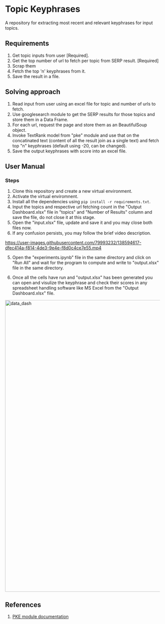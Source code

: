 # Topic Keyphrases <br>
A repository for extracting most recent and relevant keyphrases for input topics.

## Requirements<br>
1. Get topic inputs from user [Required].
2. Get the top number of url to fetch per topic from SERP result. [Required]
3. Scrap them 
4. Fetch the top 'n' keyphrases from it.
5. Save the result in a file.

## Solving approach <br>
1. Read input from user using an excel file for topic and number of urls to fetch.
2. Use googlesearch module to get the SERP results for those topics and store them in a Data Frame.
3. For each url, request the page and store them as an BeautifulSoup object.
4. Invoke TextRank model from "pke" module and use that on the concatinated text (content of all the result join as a single text) and fetch top "n" keyphrases (default using -20, can be changed).
5. Save the output keyphrases with score into an excel file.

## User Manual<br>
### Steps
1. Clone this repository and create a new virtual environment.
2. Activate the virtual enviromnent.
3. Install all the dependencies using ```pip install -r requirements.txt```.
4. Input the topics and respective url fetching count in the "Output Dashboard.xlsx" file in "topics" and "Number of Results" column and save the file, do not close it at this stage.
5. Open the "input.xlsx" file, update and save it and you may close both files now.
6. If any confusion persists, you may follow the brief video description.

https://user-images.githubusercontent.com/79993232/138594617-dfec414a-f814-4de3-9e4e-f8d0c4ce7e55.mp4

5. Open the "experiments.ipynb" file in the same directory and click on "Run All" and wait for the program to compute and write to "output.xlsx" file in the same directory.

7. Once all the cells have run and "output.xlsx" has been generated you can open and visulize the keyphrase and check their scores in any spreadsheet handling software like MS Excel from the "Output Dashboard.xlsx" file.

<img width="946" alt="data_dash" src="https://user-images.githubusercontent.com/79993232/138594796-10c76e82-6342-4e5a-805a-41ef6f282ba1.PNG">

## References
1. [PKE module documentation](https://boudinfl.github.io/pke/build/html/index.html)


